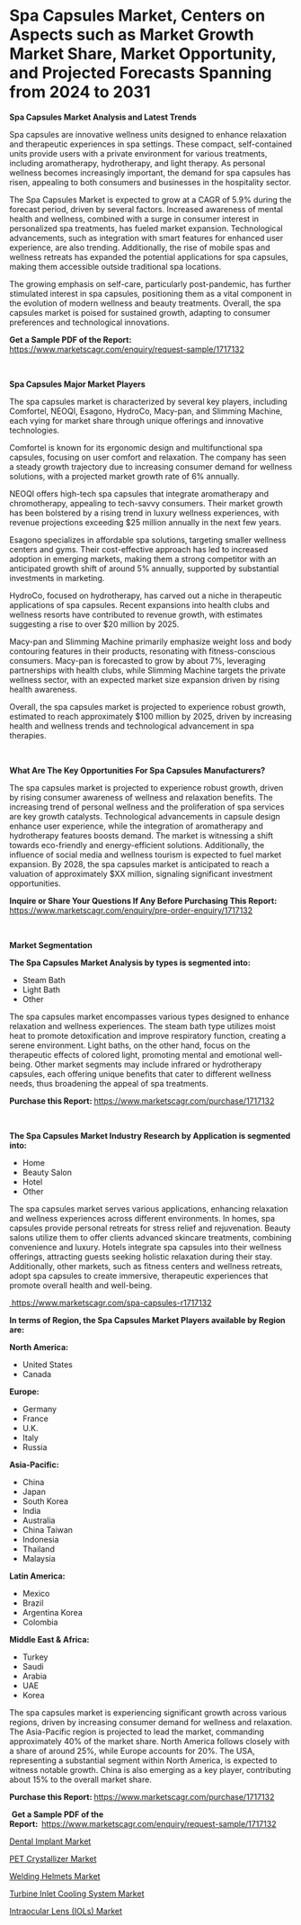 <p><h1>Spa Capsules Market, Centers on Aspects such as Market Growth Market Share, Market Opportunity, and Projected Forecasts Spanning from 2024 to 2031</h1></p><p><strong>Spa Capsules Market Analysis and Latest Trends</strong></p>
<p><p>Spa capsules are innovative wellness units designed to enhance relaxation and therapeutic experiences in spa settings. These compact, self-contained units provide users with a private environment for various treatments, including aromatherapy, hydrotherapy, and light therapy. As personal wellness becomes increasingly important, the demand for spa capsules has risen, appealing to both consumers and businesses in the hospitality sector.</p><p>The Spa Capsules Market is expected to grow at a CAGR of 5.9% during the forecast period, driven by several factors. Increased awareness of mental health and wellness, combined with a surge in consumer interest in personalized spa treatments, has fueled market expansion. Technological advancements, such as integration with smart features for enhanced user experience, are also trending. Additionally, the rise of mobile spas and wellness retreats has expanded the potential applications for spa capsules, making them accessible outside traditional spa locations. </p><p>The growing emphasis on self-care, particularly post-pandemic, has further stimulated interest in spa capsules, positioning them as a vital component in the evolution of modern wellness and beauty treatments. Overall, the spa capsules market is poised for sustained growth, adapting to consumer preferences and technological innovations.</p></p>
<p><strong>Get a Sample PDF of the Report:&nbsp;</strong> <a href="https://www.marketscagr.com/enquiry/request-sample/1717132?utm_campaign=1285&utm_medium=2&utm_source=Github&utm_content=ia&utm_term=13102024&utm_id=spa-capsules">https://www.marketscagr.com/enquiry/request-sample/1717132</a></p>
<p>&nbsp;</p>
<p><strong>Spa Capsules Major Market Players</strong></p>
<p><p>The spa capsules market is characterized by several key players, including Comfortel, NEOQI, Esagono, HydroCo, Macy-pan, and Slimming Machine, each vying for market share through unique offerings and innovative technologies.</p><p>Comfortel is known for its ergonomic design and multifunctional spa capsules, focusing on user comfort and relaxation. The company has seen a steady growth trajectory due to increasing consumer demand for wellness solutions, with a projected market growth rate of 6% annually. </p><p>NEOQI offers high-tech spa capsules that integrate aromatherapy and chromotherapy, appealing to tech-savvy consumers. Their market growth has been bolstered by a rising trend in luxury wellness experiences, with revenue projections exceeding $25 million annually in the next few years.</p><p>Esagono specializes in affordable spa solutions, targeting smaller wellness centers and gyms. Their cost-effective approach has led to increased adoption in emerging markets, making them a strong competitor with an anticipated growth shift of around 5% annually, supported by substantial investments in marketing.</p><p>HydroCo, focused on hydrotherapy, has carved out a niche in therapeutic applications of spa capsules. Recent expansions into health clubs and wellness resorts have contributed to revenue growth, with estimates suggesting a rise to over $20 million by 2025.</p><p>Macy-pan and Slimming Machine primarily emphasize weight loss and body contouring features in their products, resonating with fitness-conscious consumers. Macy-pan is forecasted to grow by about 7%, leveraging partnerships with health clubs, while Slimming Machine targets the private wellness sector, with an expected market size expansion driven by rising health awareness.</p><p>Overall, the spa capsules market is projected to experience robust growth, estimated to reach approximately $100 million by 2025, driven by increasing health and wellness trends and technological advancement in spa therapies.</p></p>
<p>&nbsp;</p>
<p><strong>What Are The Key Opportunities For Spa Capsules Manufacturers?</strong></p>
<p><p>The spa capsules market is projected to experience robust growth, driven by rising consumer awareness of wellness and relaxation benefits. The increasing trend of personal wellness and the proliferation of spa services are key growth catalysts. Technological advancements in capsule design enhance user experience, while the integration of aromatherapy and hydrotherapy features boosts demand. The market is witnessing a shift towards eco-friendly and energy-efficient solutions. Additionally, the influence of social media and wellness tourism is expected to fuel market expansion. By 2028, the spa capsules market is anticipated to reach a valuation of approximately $XX million, signaling significant investment opportunities.</p></p>
<p><strong>Inquire or Share Your Questions If Any Before Purchasing This Report:</strong> <a href="https://www.marketscagr.com/enquiry/pre-order-enquiry/1717132?utm_campaign=1285&utm_medium=2&utm_source=Github&utm_content=ia&utm_term=13102024&utm_id=spa-capsules">https://www.marketscagr.com/enquiry/pre-order-enquiry/1717132</a></p>
<p>&nbsp;</p>
<p><strong>Market Segmentation</strong></p>
<p><strong>The Spa Capsules Market Analysis by types is segmented into:</strong></p>
<p><ul><li>Steam Bath</li><li>Light Bath</li><li>Other</li></ul></p>
<p><p>The spa capsules market encompasses various types designed to enhance relaxation and wellness experiences. The steam bath type utilizes moist heat to promote detoxification and improve respiratory function, creating a serene environment. Light baths, on the other hand, focus on the therapeutic effects of colored light, promoting mental and emotional well-being. Other market segments may include infrared or hydrotherapy capsules, each offering unique benefits that cater to different wellness needs, thus broadening the appeal of spa treatments.</p></p>
<p><strong>Purchase this Report:&nbsp;</strong><a href="https://www.marketscagr.com/purchase/1717132?utm_campaign=1285&utm_medium=2&utm_source=Github&utm_content=ia&utm_term=13102024&utm_id=spa-capsules">https://www.marketscagr.com/purchase/1717132</a></p>
<p>&nbsp;</p>
<p><strong>The Spa Capsules Market Industry Research by Application is segmented into:</strong></p>
<p><ul><li>Home</li><li>Beauty Salon</li><li>Hotel</li><li>Other</li></ul></p>
<p><p>The spa capsules market serves various applications, enhancing relaxation and wellness experiences across different environments. In homes, spa capsules provide personal retreats for stress relief and rejuvenation. Beauty salons utilize them to offer clients advanced skincare treatments, combining convenience and luxury. Hotels integrate spa capsules into their wellness offerings, attracting guests seeking holistic relaxation during their stay. Additionally, other markets, such as fitness centers and wellness retreats, adopt spa capsules to create immersive, therapeutic experiences that promote overall health and well-being.</p></p>
<p><a href="https://www.marketscagr.com/spa-capsules-r1717132?utm_campaign=1285&utm_medium=2&utm_source=Github&utm_content=ia&utm_term=13102024&utm_id=spa-capsules">&nbsp;https://www.marketscagr.com/spa-capsules-r1717132</a></p>
<p><strong>In terms of Region, the Spa Capsules Market Players available by Region are:</strong></p>
<p>
    <p> <strong> North America: </strong>
        <ul>
            <li>United States</li>
            <li>Canada</li>
        </ul>
        </p> 
    <p> <strong> Europe: </strong>
        <ul>
            <li>Germany</li>
            <li>France</li>
            <li>U.K.</li>
            <li>Italy</li>
            <li>Russia</li>
        </ul>
        </p> 
    <p> <strong> Asia-Pacific: </strong>
        <ul>
            <li>China</li>
            <li>Japan</li>
            <li>South Korea</li>
            <li>India</li>
            <li>Australia</li>
            <li>China Taiwan</li>
            <li>Indonesia</li>
            <li>Thailand</li>
            <li>Malaysia</li>
        </ul>
        </p> 
    <p> <strong> Latin America: </strong>
        <ul>
            <li>Mexico</li>
            <li>Brazil</li>
            <li>Argentina Korea</li>
            <li>Colombia</li>
        </ul>
        </p> 
    <p> <strong> Middle East & Africa: </strong>
        <ul>
            <li>Turkey</li>
            <li>Saudi</li>
            <li>Arabia</li>
            <li>UAE</li>
            <li>Korea</li>
        </ul>
    </p>
    </p>
<p><p>The spa capsules market is experiencing significant growth across various regions, driven by increasing consumer demand for wellness and relaxation. The Asia-Pacific region is projected to lead the market, commanding approximately 40% of the market share. North America follows closely with a share of around 25%, while Europe accounts for 20%. The USA, representing a substantial segment within North America, is expected to witness notable growth. China is also emerging as a key player, contributing about 15% to the overall market share.</p></p>
<p><strong>Purchase this Report: </strong><a href="https://www.marketscagr.com/purchase/1717132?utm_campaign=1285&utm_medium=2&utm_source=Github&utm_content=ia&utm_term=13102024&utm_id=spa-capsules">https://www.marketscagr.com/purchase/1717132</a></p>
<p>&nbsp;<strong>Get a Sample PDF of the Report:&nbsp;&nbsp;</strong><a href="https://www.marketscagr.com/enquiry/request-sample/1717132?utm_campaign=1285&utm_medium=2&utm_source=Github&utm_content=ia&utm_term=13102024&utm_id=spa-capsules">https://www.marketscagr.com/enquiry/request-sample/1717132</a></p>
<p><strong></strong></p>
<p><p><a href="https://www.linkedin.com/pulse/dental-implant-market-research-report-exploring-size-revenue-znf8f?utm_campaign=1285&utm_medium=2&utm_source=Github&utm_content=ia&utm_term=13102024&utm_id=spa-capsules">Dental Implant Market</a></p><p><a href="https://github.com/sofayahoo2023/Market-Research-Report-List-6/blob/main/pet-crystallizer-market.md?utm_campaign=1285&utm_medium=2&utm_source=Github&utm_content=ia&utm_term=13102024&utm_id=spa-capsules">PET Crystallizer Market</a></p><p><a href="https://www.linkedin.com/pulse/global-welding-helmets-market-trends-analysis-future-growth-y1o5f?utm_campaign=1285&utm_medium=2&utm_source=Github&utm_content=ia&utm_term=13102024&utm_id=spa-capsules">Welding Helmets Market</a></p><p><a href="https://www.linkedin.com/pulse/global-turbine-inlet-cooling-system-market-focus-product-rnwbf?utm_campaign=1285&utm_medium=2&utm_source=Github&utm_content=ia&utm_term=13102024&utm_id=spa-capsules">Turbine Inlet Cooling System Market</a></p><p><a href="https://www.linkedin.com/pulse/global-intraocular-lens-iols-market-status-2024-2031-forecast-jg9rf?utm_campaign=1285&utm_medium=2&utm_source=Github&utm_content=ia&utm_term=13102024&utm_id=spa-capsules">Intraocular Lens (IOLs) Market</a></p></p>